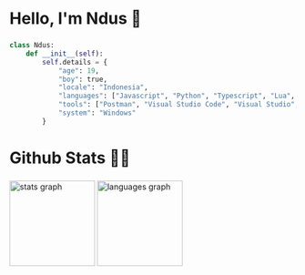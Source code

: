 <h1>Hello, I'm Ndus 👋</h1>

###

```py
class Ndus:
    def __init__(self):
        self.details = {
            "age": 19,
            "boy": true,
            "locale": "Indonesia",
            "languages": ["Javascript", "Python", "Typescript", "Lua", "React"],
            "tools": ["Postman", "Visual Studio Code", "Visual Studio", "Photoshop"],
            "system": "Windows"
        }
```

###

<h1>Github Stats 🐱‍👤</h1>

###

<img src="https://github-readme-stats.vercel.app/api?username=ndusfti&hide_title=false&hide_rank=false&show_icons=true&include_all_commits=true&count_private=true&disable_animations=false&theme=dracula&locale=en&hide_border=false" height="150" alt="stats graph"/>
<img src="https://github-readme-stats.vercel.app/api/top-langs?username=ndusfti&locale=en&hide_title=false&layout=compact&card_width=320&langs_count=5&theme=dracula&hide_border=false" height="150" alt="languages graph"/>